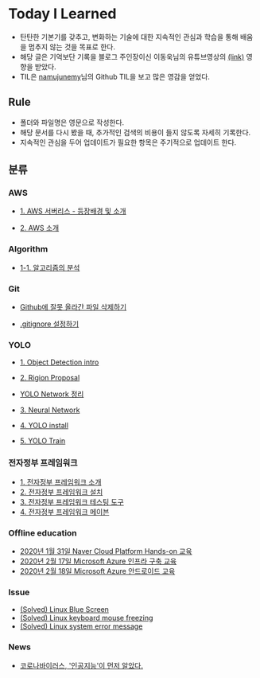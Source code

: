 Today I Learned
===
- 탄탄한 기본기를 갖추고, 변화하는 기술에 대한 지속적인 관심과 학습을 통해 배움을 멈추지 않는 것을 목표로 한다. 
- 해당 글은 기억보단 기록을 블로그 주인장이신 이동욱님의 유튜브영상의 [(link)](https://www.youtube.com/watch?v=V9AGvwPmnZU) 영향을 받았다.   
- TIL은 [namujunemy](https://github.com/namjunemy/TIL)님의 Github TIL을 보고 많은 영감을 얻었다.

Rule
--
- 폴더와 파일명은 영문으로 작성한다.
- 해당 문서를 다시 봤을 때, 추가적인 검색의 비용이 들지 않도록 자세히 기록한다.
- 지속적인 관심을 두어 업데이트가 필요한 항목은 주기적으로 업데이트 한다.


분류
--

### AWS
- [1. AWS 서버리스 - 등장배경 및 소개](https://github.com/174cm/TIL/blob/master/AWS/Ch01_Serverless_intro.md)

- [2. AWS 소개](https://github.com/174cm/TIL/blob/master/AWS/Ch02_AWS_intro.md)
### Algorithm

- [1-1. 알고리즘의 분석](https://github.com/174cm/TIL/blob/master/Algorithm/Chap01_Time_complexity.md)

### Git

- [Github에 잘못 올라간 파일 삭제하기](https://github.com/174cm/TIL/blob/master/Git/Git_cached_and_gitignore.md)

- [.gitignore 설정하기](https://github.com/174cm/TIL/blob/master/Git/Git_gitignore.md)

### YOLO

- [1. Object Detection intro](https://github.com/174cm/TIL/blob/master/YOLO/1.%20Object_Detection_intro.md)

- [2. Rigion Proposal](https://github.com/174cm/TIL/blob/master/YOLO/2.%20Rigion%20Proposal.md)

- [YOLO Network 정리](https://github.com/174cm/TIL/blob/master/YOLO/200109_YOLO_intro.pptx)

- [3. Neural Network](https://github.com/174cm/TIL/blob/master/YOLO/3.%20Neural_Network.md)

- [4. YOLO install](https://github.com/174cm/TIL/blob/master/YOLO/4.%20YOLO_install.md)

- [5. YOLO Train](https://github.com/174cm/TIL/blob/master/YOLO/5.%20YOLO_Training.md)

### 전자정부 프레임워크 

- [1. 전자정부 프레임워크 소개](https://github.com/174cm/TIL/blob/master/eGovFramework/eGovFramework_intro.md)
- [2. 전자정부 프레임워크 설치](https://github.com/174cm/TIL/blob/master/eGovFramework/eGovFramework_install.md)
- [3. 전자정부 프레임워크 테스팅 도구](https://github.com/174cm/TIL/blob/master/eGovFramework/eGovFramework_Testing_tool.md)
- [4. 전자정부 프레임워크 메이븐](https://github.com/174cm/TIL/blob/master/eGovFramework/eGovFramework_Maven.md)

### Offline education

- [2020년 1월 31일 Naver Cloud Platform Hands-on 교육](https://github.com/174cm/TIL/blob/master/Education/NaverCloudPlatform_Edu/200131_NCP_Edu.md)
- [2020년 2월 17일 Microsoft Azure 인프라 구축 교육](https://github.com/174cm/TIL/blob/master/Education/Microsoft_Azure_Edu/202017_Microsoft_Azure_Education_Infra.md)
- [2020년 2월 18일 Microsoft Azure 안드로이드 교육](https://github.com/174cm/TIL/blob/master/Education/NaverCloudPlatform_Edu/200131_NCP_Edu.md)

### Issue

- [(Solved) Linux Blue Screen](https://github.com/174cm/TIL/blob/master/Issue/linux_blue_screen.md)
- [(Solved) Linux keyboard mouse freezing](https://github.com/174cm/TIL/blob/master/Issue/linux_keyboard_mouse_freezing.md)
- [(Solved) Linux system error message](https://github.com/174cm/TIL/blob/master/Issue/linux_system_error_message.md)

### News

- [코로나바이러스, '인공지능'이 먼저 알았다.](https://news.mt.co.kr/mtview.php?no=2020012716255562500)